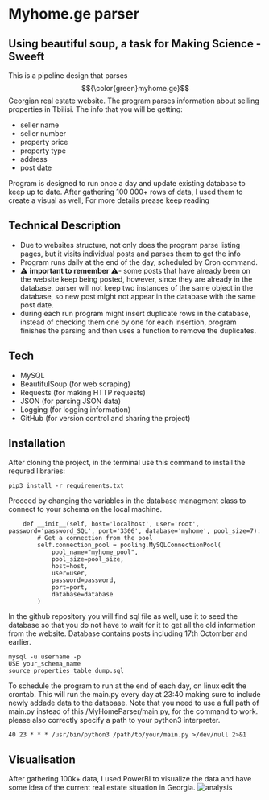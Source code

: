 # Myhome.ge parser
## Using beautiful soup, a task for Making Science - Sweeft

This is a pipeline design that parses $${\color{green}myhome.ge}$$ Georgian real estate website. The program parses information about selling properties in Tbilisi. The info that you will be getting:
- seller name
- seller number
- property price
- property type
- address
- post date

Program is designed to run once a day and update existing database to keep up to date. After gathering 100 000+ rows of data, I used them to create a visual as well, For more details prease keep reading

## Technical Description
- Due to websites structure, not only does the program parse listing pages, but it visits individual posts and parses them to get the info
- Program runs daily at the end of the day, scheduled by Cron command.
- ⚠️ **important to remember** ⚠️- some posts that have already been on the website keep being posted, however, since they are already in the database. parser will not keep two instances of the same object in the database, so new post might not appear in the database with the same post date.
- during each run program might insert duplicate rows in the database, instead of checking them one by one for each insertion, program finishes the parsing and then uses a function to remove the duplicates.

## Tech

- MySQL
- BeautifulSoup (for web scraping)
- Requests (for making HTTP requests)
- JSON (for parsing JSON data)
- Logging (for logging information)
- GitHub (for version control and sharing the project)


## Installation
After cloning the project, in the terminal use this command to install the requred libraries:

```
pip3 install -r requirements.txt
```

Proceed by changing the variables in the database managment class to connect to your schema on the local machine. 

```
    def __init__(self, host='localhost', user='root', password='password_SQL', port='3306', database='myhome', pool_size=7):
        # Get a connection from the pool
        self.connection_pool = pooling.MySQLConnectionPool(
            pool_name="myhome_pool",
            pool_size=pool_size,
            host=host,
            user=user,
            password=password,
            port=port,
            database=database
        )
```

In the github repository you will find sql file as well, use it to seed the database so that you do not have to wait for it to get all the old information from the website. Database contains posts including 17th Octomber and earlier.

```
mysql -u username -p
USE your_schema_name
source properties_table_dump.sql
```

To schedule the program to run at the end of each day, on linux edit the crontab. This will run the main.py every day at 23:40 making sure to include newly addade data to the database.
Note that you need to use a full path of main.py instead of this /MyHomeParser/main.py, for the command to work. please also correctly specify a path to your python3 interpreter.
```
40 23 * * * /usr/bin/python3 /path/to/your/main.py >/dev/null 2>&1
```

## Visualisation
After gathering 100k+ data, I used PowerBI to visualize the data and have some idea of the current real estate situation in Georgia.
![analysis](https://github.com/DavidTchanturia/MyHomeParser/assets/104893522/b8e00afe-c342-4af1-b6b2-9750cab96899)

